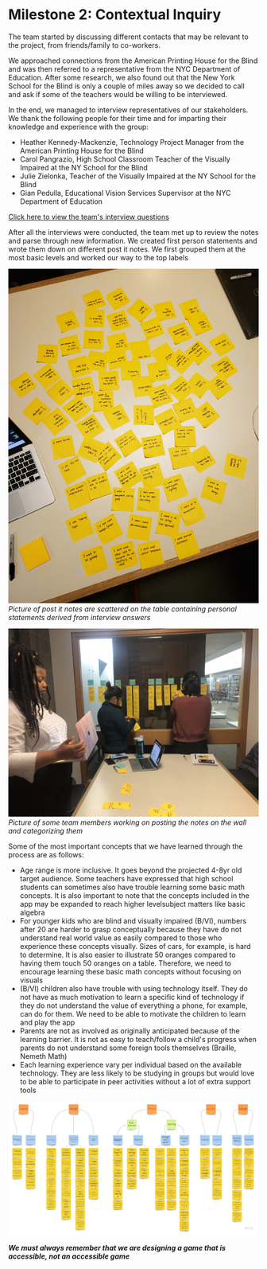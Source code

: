 # Milestone 2: Contextual Inquiry

The team started by discussing different contacts that may be relevant to the project, from friends/family to co-workers.

We approached connections from the American Printing House for the Blind and was then referred to a representative from the NYC Department of Education. After some research, we also found out that the New York School for the Blind is only a couple of miles away so we decided to call and ask if some of the teachers would be willing to be interviewed.

In the end, we managed to interview representatives of our stakeholders. We thank the following people for their time and for imparting their knowledge and experience with the group:

* Heather Kennedy-Mackenzie, Technology Project Manager from the American Printing House for the Blind
* Carol Pangrazio, High School Classroom Teacher of the Visually Impaired at the NY School for the Blind
* Julie Zielonka, Teacher of the Visually Impaired at the NY School for the Blind
* Gian Pedulla, Educational Vision Services Supervisor at the NYC Department of Education

[Click here to view the team's interview questions](https://irezystible.github.io/620project/interviewquestions)

After all the interviews were conducted, the team met up to review the notes and parse through new information. We created first person statements and wrote them down on different post it notes. We first grouped them at the most basic levels and worked our way to the top labels

![Post it notes are scattered on the table containing personal statements derived from interview answers](notes.jpg)
*Picture of post it notes are scattered on the table containing personal statements derived from interview answers*

![Picture of some team members working on posting the notes on the wall and categorizing them](inaction.jpg)
*Picture of some team members working on posting the notes on the wall and categorizing them*

Some of the most important concepts that we have learned through the process are as follows:

* Age range is more inclusive. It goes beyond the projected 4-8yr old target audience. Some teachers have expressed that high school students can sometimes also have trouble learning some basic math concepts. It is also important to note that the concepts included in the app may be expanded to reach higher levelsubject matters like basic algebra
* For younger kids who are blind and visually impaired (B/VI), numbers after 20 are harder to grasp conceptually because they have do not understand real world value as easily compared to those who experience these concepts visually. Sizes of cars, for example, is hard to determine. It is also easier to illustrate 50 oranges compared to having them touch 50 oranges on a table. Therefore, we need to encourage learning these basic math concepts without focusing on visuals
* (B/VI) children also have trouble with using technology itself. They do not have as much motivation to learn a specific kind of technology if they do not understand the value of everything a phone, for example, can do for them. We need to be able to motivate the children to learn and play the app
* Parents are not as involved as originally anticipated because of the learning barrier. It is not as easy to teach/follow a child's progress when parents do not understand some foreign tools themselves (Braille, Nemeth Math)
* Each learning experience vary per individual based on the available technology. They are less likely to be studying in groups but would love to be able to participate in peer activities without a lot of extra support tools

[![Affinity Diagram](affinitydiagram.jpg)](https://miro.com/app/board/o9J_kvI5xRc=/) 

***We must always remember that we are designing a game that is accessible, not an accessible game***
